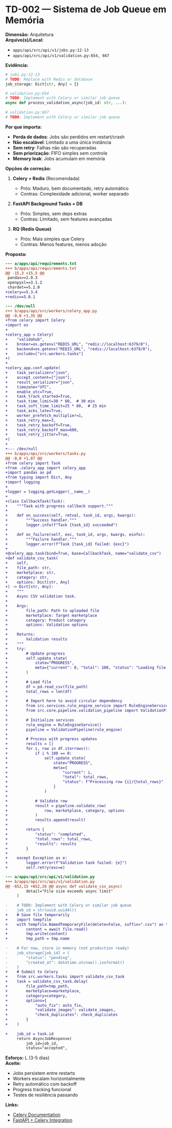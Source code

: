# TD-002 — Sistema de Job Queue em Memória

**Dimensão:** Arquitetura  
**Arquivo(s)/Local:** 
- `apps/api/src/api/v1/jobs.py:12-13`
- `apps/api/src/api/v1/validation.py:654, 667`

**Evidência:**

```python
# jobs.py:12-13
# TODO: Replace with Redis or database
job_storage: Dict[str, Any] = {}

# validation.py:654
# TODO: Implement with Celery or similar job queue
async def process_validation_async(job_id: str, ...):
    
# validation.py:667  
# TODO: Implement with Celery or similar job queue
```

**Por que importa:** 
- **Perda de dados**: Jobs são perdidos em restart/crash
- **Não escalável**: Limitado a uma única instância
- **Sem retry**: Falhas não são recuperadas
- **Sem priorização**: FIFO simples sem controle
- **Memory leak**: Jobs acumulam em memória

**Opções de correção:**

1. **Celery + Redis** (Recomendada)
   - Prós: Maduro, bem documentado, retry automático
   - Contras: Complexidade adicional, worker separado
   
2. **FastAPI Background Tasks + DB**
   - Prós: Simples, sem deps extras
   - Contras: Limitado, sem features avançadas

3. **RQ (Redis Queue)**
   - Prós: Mais simples que Celery
   - Contras: Menos features, menos adoção

**Proposta:**

```diff
--- a/apps/api/requirements.txt
+++ b/apps/api/requirements.txt
@@ -15,3 +15,5 @@
 pandas==2.0.3
 openpyxl==3.1.2
 chardet==5.2.0
+celery==5.3.4
+redis==5.0.1

--- /dev/null
+++ b/apps/api/src/workers/celery_app.py
@@ -0,0 +1,35 @@
+from celery import Celery
+import os
+
+celery_app = Celery(
+    "validahub",
+    broker=os.getenv("REDIS_URL", "redis://localhost:6379/0"),
+    backend=os.getenv("REDIS_URL", "redis://localhost:6379/0"),
+    include=["src.workers.tasks"]
+)
+
+celery_app.conf.update(
+    task_serializer="json",
+    accept_content=["json"],
+    result_serializer="json",
+    timezone="UTC",
+    enable_utc=True,
+    task_track_started=True,
+    task_time_limit=30 * 60,  # 30 min
+    task_soft_time_limit=25 * 60,  # 25 min
+    task_acks_late=True,
+    worker_prefetch_multiplier=1,
+    task_retry_max=3,
+    task_retry_backoff=True,
+    task_retry_backoff_max=600,
+    task_retry_jitter=True,
+)
+
+--- /dev/null  
+++ b/apps/api/src/workers/tasks.py
@@ -0,0 +1,87 @@
+from celery import Task
+from .celery_app import celery_app
+import pandas as pd
+from typing import Dict, Any
+import logging
+
+logger = logging.getLogger(__name__)
+
+class CallbackTask(Task):
+    """Task with progress callback support."""
+    
+    def on_success(self, retval, task_id, args, kwargs):
+        """Success handler."""
+        logger.info(f"Task {task_id} succeeded")
+    
+    def on_failure(self, exc, task_id, args, kwargs, einfo):
+        """Failure handler."""
+        logger.error(f"Task {task_id} failed: {exc}")
+
+@celery_app.task(bind=True, base=CallbackTask, name="validate_csv")
+def validate_csv_task(
+    self,
+    file_path: str,
+    marketplace: str,
+    category: str,
+    options: Dict[str, Any]
+) -> Dict[str, Any]:
+    """
+    Async CSV validation task.
+    
+    Args:
+        file_path: Path to uploaded file
+        marketplace: Target marketplace
+        category: Product category
+        options: Validation options
+        
+    Returns:
+        Validation results
+    """
+    try:
+        # Update progress
+        self.update_state(
+            state="PROGRESS",
+            meta={"current": 0, "total": 100, "status": "Loading file..."}
+        )
+        
+        # Load file
+        df = pd.read_csv(file_path)
+        total_rows = len(df)
+        
+        # Import here to avoid circular dependency
+        from src.services.rule_engine_service import RuleEngineService
+        from src.core.pipeline.validation_pipeline import ValidationPipeline
+        
+        # Initialize services
+        rule_engine = RuleEngineService()
+        pipeline = ValidationPipeline(rule_engine)
+        
+        # Process with progress updates
+        results = []
+        for i, row in df.iterrows():
+            if i % 100 == 0:
+                self.update_state(
+                    state="PROGRESS", 
+                    meta={
+                        "current": i,
+                        "total": total_rows,
+                        "status": f"Processing row {i}/{total_rows}"
+                    }
+                )
+            
+            # Validate row
+            result = pipeline.validate_row(
+                row, marketplace, category, options
+            )
+            results.append(result)
+        
+        return {
+            "status": "completed",
+            "total_rows": total_rows,
+            "results": results
+        }
+        
+    except Exception as e:
+        logger.error(f"Validation task failed: {e}")
+        self.retry(exc=e)

--- a/apps/api/src/api/v1/validation.py
+++ b/apps/api/src/api/v1/validation.py
@@ -652,15 +652,26 @@ async def validate_csv_async(
         detail="File size exceeds async limit"
     )
     
-    # TODO: Implement with Celery or similar job queue
-    job_id = str(uuid.uuid4())
+    # Save file temporarily
+    import tempfile
+    with tempfile.NamedTemporaryFile(delete=False, suffix=".csv") as tmp:
+        content = await file.read()
+        tmp.write(content)
+        tmp_path = tmp.name
     
-    # For now, store in memory (not production ready)
-    job_storage[job_id] = {
-        "status": "pending",
-        "created_at": datetime.utcnow().isoformat()
-    }
+    # Submit to Celery
+    from src.workers.tasks import validate_csv_task
+    task = validate_csv_task.delay(
+        file_path=tmp_path,
+        marketplace=marketplace,
+        category=category,
+        options={
+            "auto_fix": auto_fix,
+            "validate_images": validate_images,
+            "check_duplicates": check_duplicates
+        }
+    )
     
+    job_id = task.id
     return AsyncJobResponse(
         job_id=job_id,
         status="accepted",
```

**Esforço:** L (3-5 dias)  
**Aceite:**
- Jobs persistem entre restarts
- Workers escalam horizontalmente
- Retry automático com backoff
- Progress tracking funcional
- Testes de resiliência passando

**Links:**
- [Celery Documentation](https://docs.celeryproject.org/)
- [FastAPI + Celery Integration](https://fastapi.tiangolo.com/tutorial/background-tasks/)